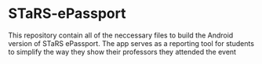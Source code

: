 # STaRS-ePassport

This repository contain all of the neccessary files to build the Android version of STaRS ePassport. The app serves as a reporting tool 
for students to simplify the way they show their professors they attended the event
